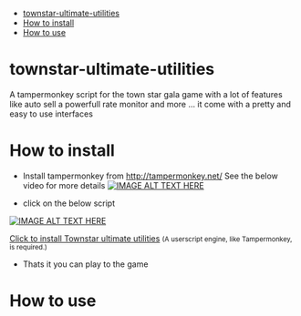 - [townstar-ultimate-utilities](#townstar-ultimate-utilities)
- [How to install](#how-to-install)
- [How to use](#how-to-use)

# townstar-ultimate-utilities
A tampermonkey script for the town star gala game with a lot of features like auto sell a powerfull rate monitor and more ... it come with a pretty and easy to use interfaces

# How to install
- Install tampermonkey from http://tampermonkey.net/ See the below video for more details
[![IMAGE ALT TEXT HERE](https://img.youtube.com/vi/8tyjJD65zws/0.jpg)](https://www.youtube.com/watch?v=8tyjJD65zws)

- click on the below script

[![IMAGE ALT TEXT HERE](https://raw.githubusercontent.com/wiki/OpenUserJS/OpenUserJS.org/images/tampermonkey_icon.png)](https://github.com/Tzanou123/townstar-ultimate-utilities/blob/main/townstar-ultimate-utilities.js)

<a href="https://github.com/Tzanou123/townstar-ultimate-utilities/blob/main/townstar-ultimate-utilities.js">Click to install Townstar ultimate utilities</a>
<small>(A userscript engine, like Tampermonkey, is required.)</small>

- Thats it you can play to the game 

# How to use